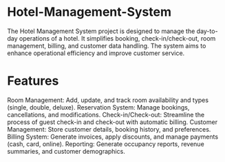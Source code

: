 # Hotel-Management-System
The Hotel Management System project is designed to manage the day-to-day operations of a hotel. It simplifies booking, check-in/check-out, room management, billing, and customer data handling. The system aims to enhance operational efficiency and improve customer service.

# Features
Room Management: Add, update, and track room availability and types (single, double, deluxe).
Reservation System: Manage bookings, cancellations, and modifications.
Check-in/Check-out: Streamline the process of guest check-in and check-out with automatic billing.
Customer Management: Store customer details, booking history, and preferences.
Billing System: Generate invoices, apply discounts, and manage payments (cash, card, online).
Reporting: Generate occupancy reports, revenue summaries, and customer demographics.
